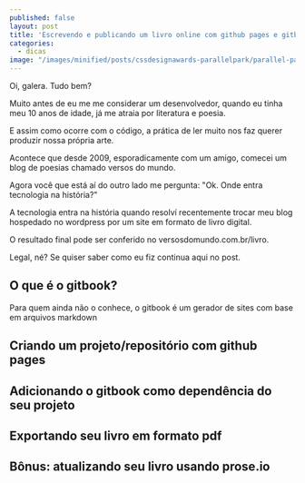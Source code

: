 ```yaml
---
published: false
layout: post
title: 'Escrevendo e publicando um livro online com github pages e gitbook'
categories: 
  - dicas
image: "/images/minified/posts/cssdesignawards-parallelpark/parallel-park-screenshot.png"
---
```



Oi, galera. Tudo bem?

Muito antes de eu me me considerar um desenvolvedor, quando eu tinha meu 10 anos de idade, já me atraia por literatura e poesia. 

E assim como ocorre com o código, a prática de ler muito nos faz querer produzir nossa própria arte.

Acontece que desde 2009, esporadicamente com um amigo, comecei um blog de poesias chamado versos do mundo.

Agora você que está aí do outro lado me pergunta: "Ok. Onde entra tecnologia na história?"

A tecnologia entra na história quando resolví recentemente trocar meu blog hospedado no wordpress por um site em formato de livro digital. 

O resultado final pode ser conferido no versosdomundo.com.br/livro.

Legal, né? Se quiser saber como eu fiz continua aqui no post.

## O que é o gitbook?

Para quem ainda não o conhece, o gitbook é um gerador de sites com base em arquivos markdown

## Criando um projeto/repositório com github pages
## Adicionando o gitbook como dependência do seu projeto
## Exportando seu livro em formato pdf
## Bônus: atualizando seu livro usando prose.io 

